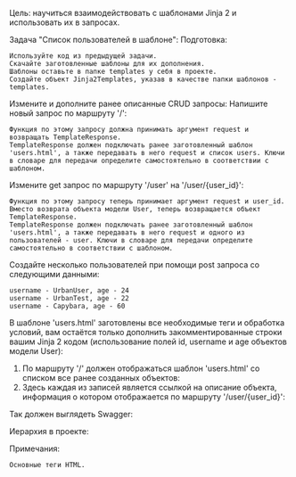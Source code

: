 Цель: научиться взаимодействовать с шаблонами Jinja 2 и использовать их в запросах.

Задача "Список пользователей в шаблоне":
Подготовка:

    Используйте код из предыдущей задачи.
    Скачайте заготовленные шаблоны для их дополнения.
    Шаблоны оставьте в папке templates у себя в проекте.
    Создайте объект Jinja2Templates, указав в качестве папки шаблонов - templates.

Измените и дополните ранее описанные CRUD запросы:
Напишите новый запрос по маршруту '/':

    Функция по этому запросу должна принимать аргумент request и возвращать TemplateResponse.
    TemplateResponse должен подключать ранее заготовленный шаблон 'users.html', а также передавать в него request и список users. Ключи в словаре для передачи определите самостоятельно в соответствии с шаблоном.

Измените get запрос по маршруту '/user' на '/user/{user_id}':

    Функция по этому запросу теперь принимает аргумент request и user_id.
    Вместо возврата объекта модели User, теперь возвращается объект TemplateResponse.
    TemplateResponse должен подключать ранее заготовленный шаблон 'users.html', а также передавать в него request и одного из пользователей - user. Ключи в словаре для передачи определите самостоятельно в соответствии с шаблоном.

Создайте несколько пользователей при помощи post запроса со следующими данными:

    username - UrbanUser, age - 24
    username - UrbanTest, age - 22
    username - Capybara, age - 60

В шаблоне 'users.html' заготовлены все необходимые теги и обработка условий, вам остаётся только дополнить закомментированные строки вашим Jinja 2 кодом (использование полей id, username и age объектов модели User):
1. По маршруту '/' должен отображаться шаблон 'users.html' со списком все ранее созданных объектов:
2. Здесь каждая из записей является ссылкой на описание объекта, информация о котором отображается по маршруту '/user/{user_id}':

Так должен выглядеть Swagger:

Иерархия в проекте:

Примечания:

    Основные теги HTML.
